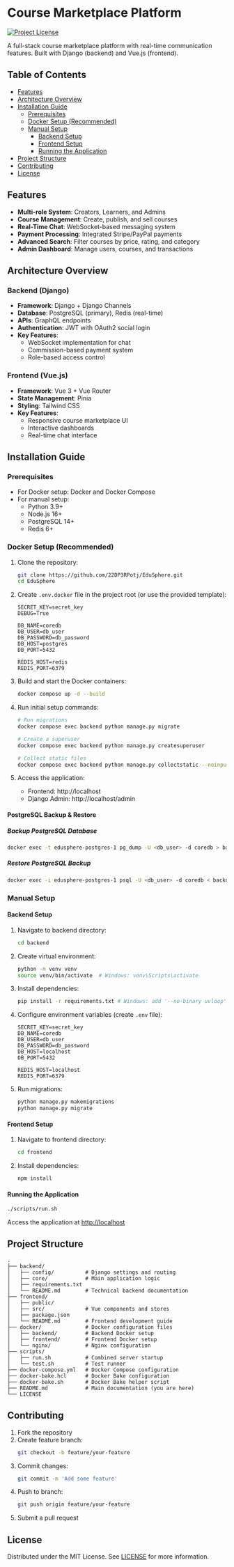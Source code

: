 # Course Marketplace Platform

[![Project License](LICENSE)](https://opensource.org/licenses/MIT)

A full-stack course marketplace platform with real-time communication features. Built with Django (backend) and Vue.js (frontend).

## Table of Contents
- [Features](#features)
- [Architecture Overview](#architecture-overview)
- [Installation Guide](#installation-guide)
  - [Prerequisites](#prerequisites)
  - [Docker Setup (Recommended)](#docker-setup-recommended)
  - [Manual Setup](#manual-setup)
    - [Backend Setup](#backend-setup)
    - [Frontend Setup](#frontend-setup)
    - [Running the Application](#running-the-application)
- [Project Structure](#project-structure)
- [Contributing](#contributing)
- [License](#license)

## Features
- **Multi-role System**: Creators, Learners, and Admins
- **Course Management**: Create, publish, and sell courses
- **Real-Time Chat**: WebSocket-based messaging system
- **Payment Processing**: Integrated Stripe/PayPal payments
- **Advanced Search**: Filter courses by price, rating, and category
- **Admin Dashboard**: Manage users, courses, and transactions

## Architecture Overview

### Backend (Django)
- **Framework**: Django + Django Channels
- **Database**: PostgreSQL (primary), Redis (real-time)
- **APIs**: GraphQL endpoints
- **Authentication**: JWT with OAuth2 social login
- **Key Features**:
  - WebSocket implementation for chat
  - Commission-based payment system
  - Role-based access control

### Frontend (Vue.js)
- **Framework**: Vue 3 + Vue Router
- **State Management**: Pinia
- **Styling**: Tailwind CSS
- **Key Features**:
  - Responsive course marketplace UI
  - Interactive dashboards
  - Real-time chat interface

## Installation Guide

### Prerequisites
- For Docker setup: Docker and Docker Compose
- For manual setup:
  - Python 3.9+
  - Node.js 16+
  - PostgreSQL 14+
  - Redis 6+

### Docker Setup (Recommended)

1. Clone the repository:
   ```bash
   git clone https://github.com/22DP3RPotj/EduSphere.git
   cd EduSphere
   ```

2. Create `.env.docker` file in the project root (or use the provided template):
   ```env
   SECRET_KEY=secret_key
   DEBUG=True

   DB_NAME=coredb
   DB_USER=db_user
   DB_PASSWORD=db_password
   DB_HOST=postgres
   DB_PORT=5432

   REDIS_HOST=redis
   REDIS_PORT=6379
   ```

3. Build and start the Docker containers:
   ```bash
   docker compose up -d --build
   ```

4. Run initial setup commands:
   ```bash
   # Run migrations
   docker compose exec backend python manage.py migrate

   # Create a superuser
   docker compose exec backend python manage.py createsuperuser

   # Collect static files
   docker compose exec backend python manage.py collectstatic --noinput
   ```

5. Access the application:
   - Frontend: http://localhost
   - Django Admin: http://localhost/admin


#### PostgreSQL Backup & Restore

##### Backup PostgreSQL Database

```bash
docker exec -t edusphere-postgres-1 pg_dump -U <db_user> -d coredb > backup.sql
```

##### Restore PostgreSQL Backup

```bash
docker exec -i edusphere-postgres-1 psql -U <db_user> -d coredb < backup.sql
```

### Manual Setup

#### Backend Setup
1. Navigate to backend directory:
   ```bash
   cd backend
   ```
2. Create virtual environment:
   ```bash
   python -m venv venv
   source venv/bin/activate  # Windows: venv\Scripts\activate
   ```
3. Install dependencies:
   ```bash
   pip install -r requirements.txt # Windows: add '--no-binary uvloop'
   ```
4. Configure environment variables (create `.env` file):
   ```env
   SECRET_KEY=secret_key
   DB_NAME=coredb
   DB_USER=db_user
   DB_PASSWORD=db_password
   DB_HOST=localhost
   DB_PORT=5432

   REDIS_HOST=localhost
   REDIS_PORT=6379
   ```
5. Run migrations:
   ```bash
   python manage.py makemigrations
   python manage.py migrate
   ```

#### Frontend Setup
1. Navigate to frontend directory:
   ```bash
   cd frontend
   ```
2. Install dependencies:
   ```bash
   npm install
   ```

#### Running the Application
```bash
./scripts/run.sh
```
Access the application at [http://localhost](http://localhost)

## Project Structure
```
.
├── backend/
│   ├── config/          # Django settings and routing
│   ├── core/            # Main application logic
│   ├── requirements.txt
│   └── README.md        # Technical backend documentation
├── frontend/
│   ├── public/
│   ├── src/             # Vue components and stores
│   ├── package.json
│   └── README.md        # Frontend development guide
├── docker/              # Docker configuration files
│   ├── backend/         # Backend Docker setup
│   ├── frontend/        # Frontend Docker setup
│   └── nginx/           # Nginx configuration
├── scripts/
│   ├── run.sh           # Combined server startup
│   └── test.sh          # Test runner
├── docker-compose.yml   # Docker Compose configuration
├── docker-bake.hcl      # Docker Bake configuration
├── docker-bake.sh       # Docker Bake helper script
├── README.md            # Main documentation (you are here)
└── LICENSE
```

## Contributing
1. Fork the repository
2. Create feature branch:
   ```bash
   git checkout -b feature/your-feature
   ```
3. Commit changes:
   ```bash
   git commit -m 'Add some feature'
   ```
4. Push to branch:
   ```bash
   git push origin feature/your-feature
   ```
5. Submit a pull request

## License
Distributed under the MIT License. See [LICENSE](LICENSE) for more information.
